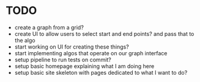 # TODO

- create a graph from a grid?
- create UI to allow users to select start and end points? and pass that to the algo
- start working on UI for creating these things?
- start implementing algos that operate on our graph interface
- setup pipeline to run tests on commit?
- setup basic homepage explaining what I am doing here
- setup basic site skeleton with pages dedicated to what I want to do?
